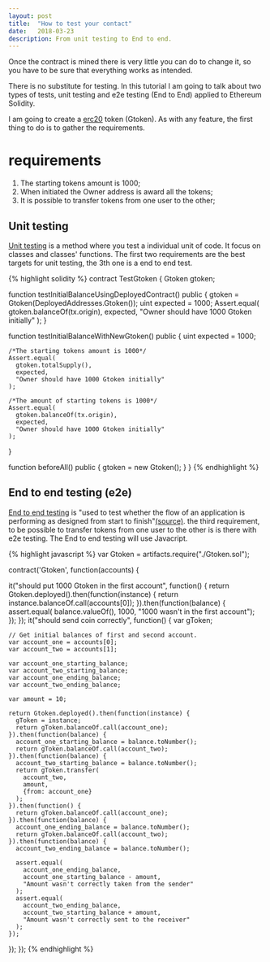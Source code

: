 ```yaml
---
layout: post
title:  "How to test your contact"
date:   2018-03-23
description: From unit testing to End to end.
---
```


<!-- Introduction -->
Once the contract is mined there is very little you can do to change it, so you have to be sure that everything works as intended.

There is no substitute for testing. In this tutorial I am going to talk about two types of tests, unit testing and e2e testing (End to End) applied to Ethereum Solidity.

I am going to create a <a href="https://en.wikipedia.org/wiki/ERC20" target="\_blank">erc20</a> token (Gtoken).
As with any feature, the first thing to do is to gather the requirements.

# requirements
1. The starting tokens amount is 1000;
2. When initiated the Owner address is award all the tokens;
3. It is possible to transfer tokens from one user to the other;

<!-- Unit test -->
## Unit testing

<a href="https://en.wikipedia.org/wiki/Unit_testing" target="\_blank">Unit testing</a> is a method where you test a individual unit of code. It focus on classes and classes' functions. The first two requirements are the best targets for unit testing, the 3th one is a end to end test.

{% highlight solidity %}
contract TestGtoken {
  Gtoken gtoken;

  function testInitialBalanceUsingDeployedContract() public {
    gtoken = Gtoken(DeployedAddresses.Gtoken());
    uint expected = 1000;
    Assert.equal(
      gtoken.balanceOf(tx.origin),
      expected,
      "Owner should have 1000 Gtoken initially"
    );
  }


  function testInitialBalanceWithNewGtoken() public {
    uint expected = 1000;

    /*The starting tokens amount is 1000*/
    Assert.equal(
      gtoken.totalSupply(),
      expected,
      "Owner should have 1000 Gtoken initially"
    );

    /*The amount of starting tokens is 1000*/
    Assert.equal(
      gtoken.balanceOf(tx.origin),
      expected,
      "Owner should have 1000 Gtoken initially"
    );
  }

  function beforeAll() public {
    gtoken = new Gtoken();
  }
}
{% endhighlight %}


<!-- E2E testing -->
## End to end testing (e2e)

<a href="https://www.techopedia.com/definition/7035/end-to-end-test" target="\_blank">End to end testing</a> is "used to test whether the flow of an application is performing as designed from start to finish"<a href="https://www.techopedia.com/definition/7035/end-to-end-test" target="\_blank">(source)</a>. the third requirement, to be possible to transfer tokens from one user to the other is is there with e2e testing. The End to end testing will use Javacript.

{% highlight javascript %}
var Gtoken = artifacts.require("./Gtoken.sol");

contract('Gtoken', function(accounts) {

  it("should put 1000 Gtoken in the first account", function() {
    return Gtoken.deployed().then(function(instance) {
      return instance.balanceOf.call(accounts[0]);
    }).then(function(balance) {
      assert.equal(
        balance.valueOf(),
        1000,
        "1000 wasn't in the first account");
    });
  });
  it("should send coin correctly", function() {
    var gToken;

    // Get initial balances of first and second account.
    var account_one = accounts[0];
    var account_two = accounts[1];

    var account_one_starting_balance;
    var account_two_starting_balance;
    var account_one_ending_balance;
    var account_two_ending_balance;

    var amount = 10;

    return Gtoken.deployed().then(function(instance) {
      gToken = instance;
      return gToken.balanceOf.call(account_one);
    }).then(function(balance) {
      account_one_starting_balance = balance.toNumber();
      return gToken.balanceOf.call(account_two);
    }).then(function(balance) {
      account_two_starting_balance = balance.toNumber();
      return gToken.transfer(
        account_two,
        amount,
        {from: account_one}
      );
    }).then(function() {
      return gToken.balanceOf.call(account_one);
    }).then(function(balance) {
      account_one_ending_balance = balance.toNumber();
      return gToken.balanceOf.call(account_two);
    }).then(function(balance) {
      account_two_ending_balance = balance.toNumber();

      assert.equal(
        account_one_ending_balance,
        account_one_starting_balance - amount,
        "Amount wasn't correctly taken from the sender"
      );
      assert.equal(
        account_two_ending_balance,
        account_two_starting_balance + amount,
        "Amount wasn't correctly sent to the receiver"
      );
    });
  });
});
{% endhighlight %}
